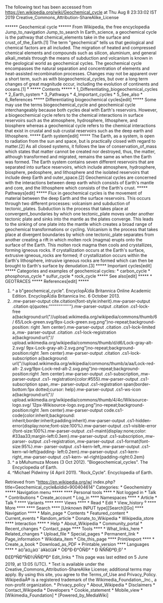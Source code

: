 The following text has been accessed from https://en.wikipedia.org/wiki/Geochemical_cycle at Thu Aug 8 23:33:02 IST 2019
Creative_Commons_Attribution-ShareAlike_License




















****** Geochemical cycle ******
From Wikipedia, the free encyclopedia
Jump_to_navigation Jump_to_search
In Earth_science, a geochemical cycle is the pathway that chemical_elements
take in the surface and crust_of_the_Earth.[1] The term "geochemical" tells us
that geological and chemical factors are all included. The migration of heated
and compressed chemical elements and compounds such as silicon, aluminium, and
general alkali_metals through the means of subduction and volcanism is known in
the geological world as geochemical cycles.
The geochemical cycle encompasses the natural separation and concentration of
elements and heat-assisted recombination processes. Changes may not be apparent
over a short term, such as with biogeochemical_cycles, but over a long term
changes of great magnitude occur, including the evolution of continents and
oceans.[1]
⁰
***** Contents *****
    * 1_Differentiating_biogeochemical_cycles
    * 2_Earth_system
    * 3_Pathways
    * 4_Important_cycles
    * 5_See_also
    * 6_References
***** Differentiating biogeochemical cycles[edit] *****
Some may use the terms biogeochemical_cycle and geochemical cycle
interchangeably because both cycles deal with Earth's reservoirs. However, a
biogeochemical cycle refers to the chemical interactions in surface reservoirs
such as the atmosphere, hydrosphere, lithosphere, and biosphere whereas a
geochemical cycle refers to the chemical interactions that exist in crustal and
sub crustal reservoirs such as the deep earth and lithosphere.
***** Earth system[edit] *****
The Earth, as a system, is open to radiation from the sun and space, but is
practically closed with regard to matter.[2] As all closed systems, it follows
the law of conservation_of_mass which states that matter cannot be created nor
destroyed, thus, the matter, although transformed and migrated, remains the
same as when the Earth was formed. The Earth system contains seven different
reservoirs that are separated into surface reservoirs, which include
atmosphere, hydrosphere, biosphere, pedosphere, and lithosphere and the
isolated reservoirs that include deep Earth and outer_space.[2] Geochemical
cycles are concerned with the interactions between deep earth which consists of
Earth's mantle and core, and the lithosphere which consists of the Earth's
crust.
***** Pathways[edit] *****
Flux in geochemical cycles is the movement of material between the deep Earth
and the surface reservoirs. This occurs through two different processes:
volcanism and subduction of tectonic_plates.
Subduction is the process that takes place at convergent_boundaries by which
one tectonic_plate moves under another tectonic plate and sinks into the mantle
as the plates converge. This leads to the sinking of one plate into the mantle
which creates a broad range of geochemical transformations or cycling.
Volcanism is the process that takes place at divergent boundaries by which one
tectonic_plate separates from another creating a rift in which molten rock
(magma) erupts onto the surface of the Earth. This molten rock magma then cools
and crystallizes, forming igneous rocks. If crystallization occurs at the
Earth's surface, extrusive igneous_rocks are formed; if crystallization occurs
within the Earth's lithosphere, intrusive igneous rocks are formed which can
then be brought to Earth's surface by denudation.[3]
***** Important cycles[edit] *****
Categories and examples of geochemical cycles:
    * carbon_cycle
    * phosphorus_cycle
    * sulfur_cycle
    * rock_cycle
***** See also[edit] *****
    * GEOTRACES
***** References[edit] *****
   1. ^ a b"geochemical_cycle". EncyclopÃ¦dia Britannica Online Academic
      Edition. EncyclopÃ¦dia Britannica Inc. 6 October 2013.
   2. .mw-parser-output cite.citation{font-style:inherit}.mw-parser-output
      .citation q{quotes:"\"""\"""'""'"}.mw-parser-output .citation .cs1-lock-
      free a{background:url("//upload.wikimedia.org/wikipedia/commons/thumb/6/
      65/Lock-green.svg/9px-Lock-green.svg.png")no-repeat;background-position:
      right .1em center}.mw-parser-output .citation .cs1-lock-limited a,.mw-
      parser-output .citation .cs1-lock-registration a{background:url("//
      upload.wikimedia.org/wikipedia/commons/thumb/d/d6/Lock-gray-alt-2.svg/
      9px-Lock-gray-alt-2.svg.png")no-repeat;background-position:right .1em
      center}.mw-parser-output .citation .cs1-lock-subscription a{background:
      url("//upload.wikimedia.org/wikipedia/commons/thumb/a/aa/Lock-red-alt-
      2.svg/9px-Lock-red-alt-2.svg.png")no-repeat;background-position:right
      .1em center}.mw-parser-output .cs1-subscription,.mw-parser-output .cs1-
      registration{color:#555}.mw-parser-output .cs1-subscription span,.mw-
      parser-output .cs1-registration span{border-bottom:1px dotted;cursor:
      help}.mw-parser-output .cs1-ws-icon a{background:url("//
      upload.wikimedia.org/wikipedia/commons/thumb/4/4c/Wikisource-logo.svg/
      12px-Wikisource-logo.svg.png")no-repeat;background-position:right .1em
      center}.mw-parser-output code.cs1-code{color:inherit;background:
      inherit;border:inherit;padding:inherit}.mw-parser-output .cs1-hidden-
      error{display:none;font-size:100%}.mw-parser-output .cs1-visible-error
      {font-size:100%}.mw-parser-output .cs1-maint{display:none;color:
      #33aa33;margin-left:0.3em}.mw-parser-output .cs1-subscription,.mw-parser-
      output .cs1-registration,.mw-parser-output .cs1-format{font-size:95%}.mw-
      parser-output .cs1-kern-left,.mw-parser-output .cs1-kern-wl-left{padding-
      left:0.2em}.mw-parser-output .cs1-kern-right,.mw-parser-output .cs1-kern-
      wl-right{padding-right:0.2em}
   3. ^ a bMuhumuza Moses (3 Oct 2012). "Biogeochemical_cycles". The
      Encyclopedia of Earth.
   4. ^Michael Pidwirny (4 April 2011). "Rock_Cycle". Encyclopedia of Earth.

Retrieved from "https://en.wikipedia.org/w/
index.php?title=Geochemical_cycle&oldid=900404614"
Categories:
    * Geochemistry
***** Navigation menu *****
**** Personal tools ****
    * Not logged in
    * Talk
    * Contributions
    * Create_account
    * Log_in
**** Namespaces ****
    * Article
    * Talk
⁰
**** Variants ****
**** Views ****
    * Read
    * Edit
    * View_history
⁰
**** More ****
**** Search ****
[Unknown INPUT type][Search][Go]
**** Navigation ****
    * Main_page
    * Contents
    * Featured_content
    * Current_events
    * Random_article
    * Donate_to_Wikipedia
    * Wikipedia_store
**** Interaction ****
    * Help
    * About_Wikipedia
    * Community_portal
    * Recent_changes
    * Contact_page
**** Tools ****
    * What_links_here
    * Related_changes
    * Upload_file
    * Special_pages
    * Permanent_link
    * Page_information
    * Wikidata_item
    * Cite_this_page
**** Print/export ****
    * Create_a_book
    * Download_as_PDF
    * Printable_version
**** Languages ****
    * à¤¹à¤¿à¤¨à¥à¤¦à¥
    * ÒÐ°Ð·Ð°ÒÑÐ°
    * Ð ÑÑÑÐºÐ¸Ð¹
    * Ð£ÐºÑÐ°ÑÐ½ÑÑÐºÐ°
Edit_links
    * This page was last edited on 5 June 2019, at 13:05 (UTC).
    * Text is available under the Creative_Commons_Attribution-ShareAlike
      License; additional terms may apply. By using this site, you agree to the
      Terms_of_Use and Privacy_Policy. WikipediaÂ® is a registered trademark of
      the Wikimedia_Foundation,_Inc., a non-profit organization.
    * Privacy_policy
    * About_Wikipedia
    * Disclaimers
    * Contact_Wikipedia
    * Developers
    * Cookie_statement
    * Mobile_view
    * [Wikimedia_Foundation]
    * [Powered_by_MediaWiki]
